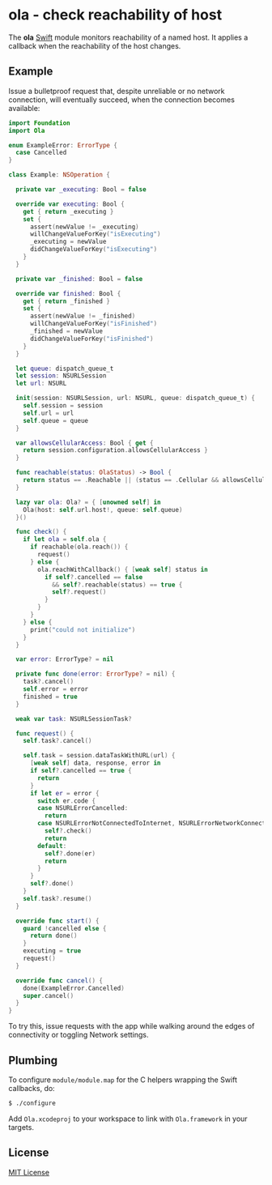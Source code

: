# ola - check reachability of host

The **ola** [Swift](https://developer.apple.com/swift/) module monitors reachability of a named host. It applies a callback when the reachability of the host changes.

## Example

Issue a bulletproof request that, despite unreliable or no network connection, will eventually succeed, when the connection becomes available:

```swift
import Foundation
import Ola

enum ExampleError: ErrorType {
  case Cancelled
}

class Example: NSOperation {

  private var _executing: Bool = false

  override var executing: Bool {
    get { return _executing }
    set {
      assert(newValue != _executing)
      willChangeValueForKey("isExecuting")
      _executing = newValue
      didChangeValueForKey("isExecuting")
    }
  }

  private var _finished: Bool = false

  override var finished: Bool {
    get { return _finished }
    set {
      assert(newValue != _finished)
      willChangeValueForKey("isFinished")
      _finished = newValue
      didChangeValueForKey("isFinished")
    }
  }

  let queue: dispatch_queue_t
  let session: NSURLSession
  let url: NSURL

  init(session: NSURLSession, url: NSURL, queue: dispatch_queue_t) {
    self.session = session
    self.url = url
    self.queue = queue
  }

  var allowsCellularAccess: Bool { get {
    return session.configuration.allowsCellularAccess }
  }

  func reachable(status: OlaStatus) -> Bool {
    return status == .Reachable || (status == .Cellular && allowsCellularAccess)
  }

  lazy var ola: Ola? = { [unowned self] in
    Ola(host: self.url.host!, queue: self.queue)
  }()

  func check() {
    if let ola = self.ola {
      if reachable(ola.reach()) {
        request()
      } else {
        ola.reachWithCallback() { [weak self] status in
          if self?.cancelled == false
            && self?.reachable(status) == true {
            self?.request()
          }
        }
      }
    } else {
      print("could not initialize")
    }
  }

  var error: ErrorType? = nil

  private func done(error: ErrorType? = nil) {
    task?.cancel()
    self.error = error
    finished = true
  }

  weak var task: NSURLSessionTask?

  func request() {
    self.task?.cancel()

    self.task = session.dataTaskWithURL(url) {
      [weak self] data, response, error in
      if self?.cancelled == true {
        return
      }
      if let er = error {
        switch er.code {
        case NSURLErrorCancelled:
          return
        case NSURLErrorNotConnectedToInternet, NSURLErrorNetworkConnectionLost:
          self?.check()
          return
        default:
          self?.done(er)
          return
        }
      }
      self?.done()
    }
    self.task?.resume()
  }

  override func start() {
    guard !cancelled else {
      return done()
    }
    executing = true
    request()
  }

  override func cancel() {
    done(ExampleError.Cancelled)
    super.cancel()
  }
}
```

To try this, issue requests with the app while walking around the edges of connectivity or toggling Network settings.

## Plumbing

To configure `module/module.map` for the C helpers wrapping the Swift callbacks, do:

```bash
$ ./configure
```

Add `Ola.xcodeproj` to your workspace to link with `Ola.framework` in your targets.

## License

[MIT License](https://raw.github.com/michaelnisi/ola/master/LICENSE)
